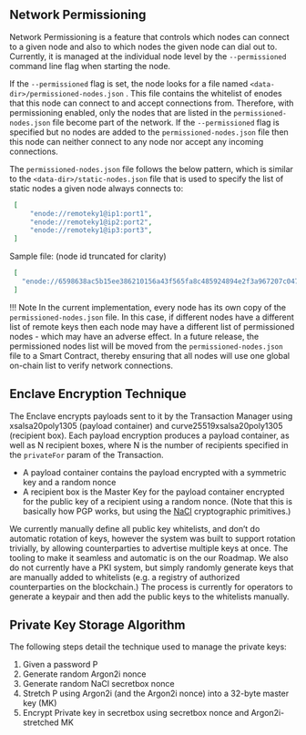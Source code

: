 ## Network Permissioning

Network Permissioning is a feature that controls which nodes can connect to a given node and also to which nodes the given node can dial out to. Currently, it is managed at the individual node level by the `--permissioned` command line flag when starting the node.

If the `--permissioned` flag is set, the node looks for a file named `<data-dir>/permissioned-nodes.json` . This file contains the whitelist of enodes that this node can connect to and accept connections from. Therefore, with permissioning enabled, only the nodes that are listed in the `permissioned-nodes.json` file become part of the network. If the `--permissioned` flag is specified but no nodes are added to the `permissioned-nodes.json` file then this node can neither connect to any node nor accept any incoming connections.

The `permissioned-nodes.json` file follows the below pattern, which is similar to the `<data-dir>/static-nodes.json` file that is used to specify the list of static nodes a given node always connects to:
   ``` json
    [ 
        "enode://remoteky1@ip1:port1",
        "enode://remoteky1@ip2:port2",
        "enode://remoteky1@ip3:port3", 
    ]
   ```
    
Sample file: (node id truncated for clarity)
   ``` json
    [ 
      "enode://6598638ac5b15ee386210156a43f565fa8c485924894e2f3a967207c047470@127.0.0.1:30300",
    ]
   ```

!!! Note
    In the current implementation, every node has its own copy of the `permissioned-nodes.json` file. In this case, if different nodes have a different list of remote keys then each node may have a different list of permissioned nodes - which may have an adverse effect. In a future release, the permissioned nodes list will be moved from the `permissioned-nodes.json` file to a Smart Contract, thereby ensuring that all nodes will use one global on-chain list to verify network connections. 

## Enclave Encryption Technique
The Enclave encrypts payloads sent to it by the Transaction Manager using xsalsa20poly1305 (payload container) and curve25519xsalsa20poly1305 (recipient box). Each payload encryption produces a payload container,  as well as N recipient boxes, where N is the number of recipients specified in the `privateFor` param of the Transaction. 

 * A payload container contains the payload encrypted with a symmetric key and a random nonce
 * A recipient box is the Master Key for the payload container encrypted for the public key of a recipient using a random nonce. (Note that this is basically how PGP works, but using the [NaCl](https://nacl.cr.yp.to/) cryptographic primitives.)

We currently manually define all public key whitelists, and don’t do automatic rotation of keys, however the system was built to support rotation trivially, by allowing counterparties to advertise multiple keys at once. The tooling to make it seamless and automatic is on the our Roadmap.
We also do not currently have a PKI system, but simply randomly generate keys that are manually added to whitelists (e.g. a registry of authorized counterparties on the blockchain.) The process is currently for operators to generate a keypair and then add the public keys to the whitelists manually.

## Private Key Storage Algorithm
The following steps detail the technique used to manage the private keys:

 1. Given a password P
 2. Generate random Argon2i  nonce
 3. Generate random NaCl secretbox  nonce
 4. Stretch P using Argon2i (and the Argon2i nonce) into a 32-byte master key (MK)
 5. Encrypt Private key in secretbox using secretbox nonce and Argon2i-stretched MK
